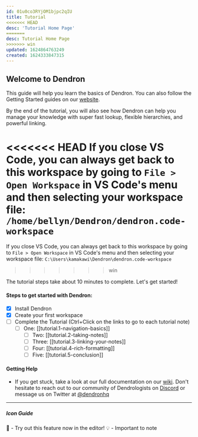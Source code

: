 ```yaml
---
id: 01u0co3RYjOM1bjpc2qIU
title: Tutorial
<<<<<<< HEAD
desc: 'Tutorial Home Page'
=======
desc: Tutorial Home Page
>>>>>>> win
updated: 1624864763249
created: 1624333847315
---
```


## Welcome to Dendron

This guide will help you learn the basics of Dendron. You can also follow the Getting Started guides on our [website](https://wiki.dendron.so/notes/678c77d9-ef2c-4537-97b5-64556d6337f1.html).

By the end of the tutorial, you will also see how Dendron can help you manage your knowledge with super fast lookup, flexible hierarchies, and powerful linking.

<<<<<<< HEAD
If you close VS Code, you can always get back to this workspace by going to `File > Open Workspace` in VS Code's menu and then selecting your workspace file: `/home/bellyn/Dendron/dendron.code-workspace`
=======
If you close VS Code, you can always get back to this workspace by going to `File > Open Workspace` in VS Code's menu and then selecting your workspace file: `C:\Users\kamakawi\Dendron\dendron.code-workspace`
>>>>>>> win

The tutorial steps take about 10 minutes to complete. Let's get started!

#### Steps to get started with Dendron:

- [x] Install Dendron
- [x] Create your first workspace
- [ ] Complete the Tutorial (Ctrl+Click on the links to go to each tutorial note)
  - [ ] One: [[tutorial.1-navigation-basics]]
	- [ ] Two: [[tutorial.2-taking-notes]]
	- [ ] Three: [[tutorial.3-linking-your-notes]]
	- [ ] Four:  [[tutorial.4-rich-formatting]]
	- [ ] Five:  [[tutorial.5-conclusion]]

#### Getting Help

- If you get stuck, take a look at our full documentation on our [wiki](https://wiki.dendron.so/). Don't hesitate to reach out to our community of Dendrologists on [Discord](https://discord.com/invite/AE3NRw9) or message us on Twitter at [@dendronhq](https://twitter.com/dendronhq)

---

##### Icon Guide

🌱 - Try out this feature now in the editor!
💡 - Important to note

